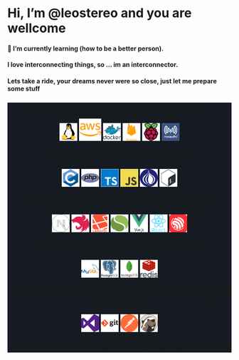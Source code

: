 

# Hi, I’m @leostereo and you are wellcome<br />

#### 🌱 I’m currently learning  (how to be a better person). 
#### I love interconnecting things, so ... im an interconnector.<br />
#### Lets take a ride, your dreams never were so close, just let me prepare some stuff

<div id="badges" style="background:#161b22; text-align:center;">

### Where would your dreams live ??? ... let me see ...

<img src="https://github.com/devicons/devicon/blob/master/icons/linux/linux-original.svg" width="40" height="40"/>
<img src="https://github.com/devicons/devicon/blob/master/icons/amazonwebservices/amazonwebservices-plain-wordmark.svg" width="50" height="50"/>
<img src="https://github.com/devicons/devicon/blob/master/icons/docker/docker-original-wordmark.svg" width="40" height="40"/>
<img src="https://github.com/devicons/devicon/blob/master/icons/firebase/firebase-plain-wordmark.svg" width="40" height="40" />
<img src="https://github.com/devicons/devicon/blob/master/icons/raspberrypi/raspberrypi-original.svg" width="40" height="40"/>
<img src="https://github.com/leostereo/leostereo/blob/main/mosquitto.png" width="40" height="40"/>
  
### Choose a spaceship ... and go for it!!

<img src="https://github.com/devicons/devicon/blob/master/icons/c/c-original.svg" width="40" height="40"/>
<img src="https://github.com/devicons/devicon/blob/master/icons/php/php-original.svg" width="40" height="40"/>
<img src="https://github.com/devicons/devicon/blob/master/icons/typescript/typescript-original.svg" width="40" height="40"/>
<img src="https://github.com/devicons/devicon/blob/master/icons/javascript/javascript-original.svg" width="40" height="40"/>
<img src="https://github.com/devicons/devicon/blob/master/icons/perl/perl-original.svg" width="40" height="40"/>
<img src="https://github.com/devicons/devicon/blob/master/icons/bash/bash-original.svg" width="40" height="40"/>
   
### ohhh ohh ... we can bring some order before begin ...

  <img src="https://github.com/devicons/devicon/blob/master/icons/nextjs/nextjs-line.svg" width="40" height="40"/>
  <img src="https://github.com/devicons/devicon/blob/master/icons/nestjs/nestjs-plain.svg" width="40" height="40"/>
  <img src="https://github.com/devicons/devicon/blob/master/icons/laravel/laravel-plain-wordmark.svg" width="40" height="40"/>
  <img src="https://github.com/leostereo/leostereo/blob/main/slim.svg" width="40" height="40"/>
  <img src="https://github.com/devicons/devicon/blob/master/icons/vuejs/vuejs-original-wordmark.svg" width="40" height="40"/>
  <img src="https://github.com/devicons/devicon/blob/master/icons/react/react-original-wordmark.svg" width="40" height="40"/>
  <img src="https://github.com/leostereo/leostereo/blob/main/espressif.svg" width="40" height="40"/>

### ... and we will need something to take notes ... 
  
<img src="https://github.com/devicons/devicon/blob/master/icons/mysql/mysql-original-wordmark.svg" width="40" height="40"/>
<img src="https://github.com/devicons/devicon/blob/master/icons/postgresql/postgresql-original-wordmark.svg" width="40" height="40"/>
<img src="https://github.com/devicons/devicon/blob/master/icons/mongodb/mongodb-original-wordmark.svg" width="40" height="40">
<img src="https://github.com/devicons/devicon/blob/master/icons/redis/redis-original-wordmark.svg" width="40" height="40"/>

### ahh wait a minute ... before leave , let me take something from my toolbox.

<img src="https://github.com/devicons/devicon/blob/master/icons/visualstudio/visualstudio-plain.svg" width="40" height="40"/>
<img src="https://github.com/devicons/devicon/blob/master/icons/git/git-original-wordmark.svg" width="40" height="40"/>
<img src="https://github.com/leostereo/leostereo/blob/main/postman-icon.svg" width="40" height="40"/>
<img src="https://github.com/leostereo/leostereo/blob/main/pngaaa.com-6692094.png" width="40" height="40"/>

### I think thats all ... lets doooo iiit 🚀🚀
    
</div>


<!---
leostereo/leostereo is a ✨ special ✨ repository because its `README.md` (this file) appears on your GitHub profile.
You can click the Preview link to take a look at your changes.
--->
